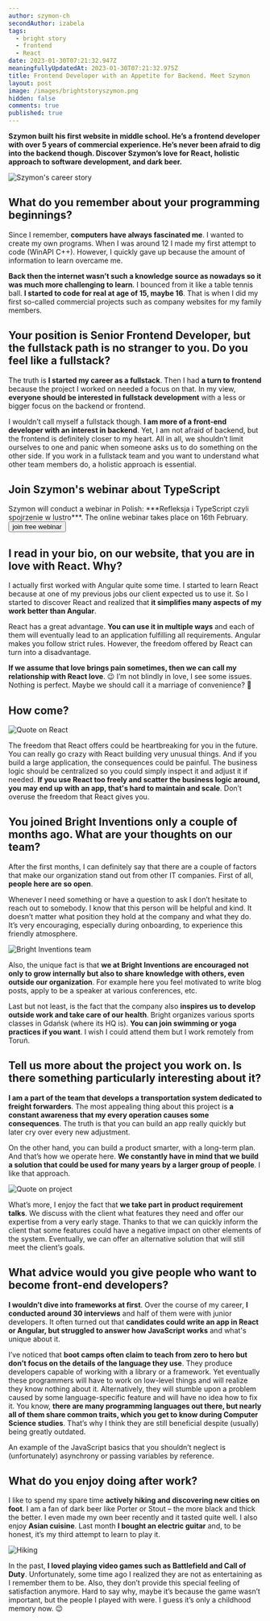 ```yaml
---
author: szymon-ch
secondAuthor: izabela
tags:
  - bright story
  - frontend
  - React
date: 2023-01-30T07:21:32.947Z
meaningfullyUpdatedAt: 2023-01-30T07:21:32.975Z
title: Frontend Developer with an Appetite for Backend. Meet Szymon
layout: post
image: /images/brightstoryszymon.png
hidden: false
comments: true
published: true
---
```

**Szymon built his first website in middle school. He’s a frontend developer with over 5 years of commercial experience. He’s never been afraid to dig into the backend though. Discover Szymon’s love for React, holistic approach to software development, and dark beer.**

<div class="image"><img src="/images/brightstoryszymoncollage.png" alt="Szymon's career story" title="undefined"  /> </div>

## What do you remember about your programming beginnings?

Since I remember, **computers have always fascinated me**. I wanted to create my own programs. When I was around 12 I made my first attempt to code (WinAPI C++). However, I quickly gave up because the amount of information to learn overcame me.

**Back then the internet wasn’t such a knowledge source as nowadays so it was much more challenging to learn**. I bounced from it like a table tennis ball. **I started to code for real at age of 15, maybe 16**. That is when I did my first so-called commercial projects such as company websites for my family members.

## Your position is Senior Frontend Developer, but the fullstack path is no stranger to you. Do you feel like a fullstack?

The truth is **I started my career as a fullstack**. Then I had **a turn to frontend** because the project I worked on needed a focus on that. In my view, **everyone should be interested in fullstack development** with a less or bigger focus on the backend or frontend.

I wouldn’t call myself a fullstack though. **I am more of a front-end developer with an interest in backend**. Yet, I am not afraid of backend, but the frontend is definitely closer to my heart. All in all, we shouldn’t limit ourselves to one and panic when someone asks us to do something on the other side. If you work in a fullstack team and you want to understand what other team members do, a holistic approach is essential.

<div class='block-button'><h2>Join Szymon's webinar about TypeScript</h2><div>Szymon will conduct a webinar in Polish: ***Refleksja i TypeScript czyli spojrzenie w lustro***. The online webinar takes place on 16th February.</div><a href="https://webinar-typescript-refleksja.getresponsepages.com/"><button>join free webinar</button></a></div>

## I read in your bio, on our website, that you are in love with React. Why?

I actually first worked with Angular quite some time. I started to learn React because at one of my previous jobs our client expected us to use it. So I started to discover React and realized that **it simplifies many aspects of my work better than Angular**. 

React has a great advantage. **You can use it in multiple ways** and each of them will eventually lead to an application fulfilling all requirements. Angular makes you follow strict rules. However, the freedom offered by React can turn into a disadvantage. 

**If we assume that love brings pain sometimes, then we can call my relationship with React love**. 😉 I’m not blindly in love, I see some issues. Nothing is perfect. Maybe we should call it a marriage of convenience? 🙂

## How come?

<div class="image"><img src="/images/szymon_quote_react.png" alt="Quote on React" title="undefined"  /> </div>

The freedom that React offers could be heartbreaking for you in the future. You can really go crazy with React building very unusual things. And if you build a large application, the consequences could be painful. The business logic should be centralized so you could simply inspect it and adjust it if needed. **If you use React too freely and scatter the business logic around, you may end up with an app, that's hard to maintain and scale**. Don’t overuse the freedom that React gives you.

## You joined Bright Inventions only a couple of months ago. What are your thoughts on our team?

After the first months, I can definitely say that there are a couple of factors that make our organization stand out from other IT companies. First of all, **people here are so open**. 

Whenever I need something or have a question to ask I don’t hesitate to reach out to somebody. I know that this person will be helpful and kind. It doesn’t matter what position they hold at the company and what they do. It’s very encouraging, especially during onboarding, to experience this friendly atmosphere.

<div class="image"><img src="/images/brightinventions_team_retreat2022.png" alt="Bright Inventions team" title="undefined"  /> </div>

Also, the unique fact is that **we at Bright Inventions are encouraged not only to grow internally but also to share knowledge with others, even outside our organization**. For example here you feel motivated to write blog posts, apply to be a speaker at various conferences, etc. 

Last but not least, is the fact that the company also **inspires us to develop outside work and take care of our health**. Bright organizes various sports classes in Gdańsk (where its HQ is). **You can join swimming or yoga practices if you want**. I wish I could attend them but I work remotely from Toruń. 

## Tell us more about the project you work on. Is there something particularly interesting about it?

**I am a part of the team that develops a transportation system dedicated to freight forwarders**. The most appealing thing about this project is **a constant awareness that my every operation causes some consequences**. The truth is that you can build an app really quickly but later cry over every new adjustment.

On the other hand, you can build a product smarter, with a long-term plan. And that’s how we operate here. **We constantly have in mind that we build a solution that could be used for many years by a larger group of people**. I like that approach.

<div class="image"><img src="/images/szymon_quote_project.png" alt="Quote on project" title="undefined"  /> </div>

What’s more, I enjoy the fact that **we take part in product requirement talks**. We discuss with the client what features they need and offer our expertise from a very early stage. Thanks to that we can quickly inform the client that some features could have a negative impact on other elements of the system. Eventually, we can offer an alternative solution that will still meet the client’s goals.

## What advice would you give people who want to become front-end developers?

**I wouldn’t dive into frameworks at first**. Over the course of my career, **I conducted around 30 interviews** and half of them were with junior developers. It often turned out that **candidates could write an app in React or Angular, but struggled to answer how JavaScript works** and what's unique about it. 

I’ve noticed that **boot camps often claim to teach from zero to hero but don’t focus on the details of the language they use**. They produce developers capable of working with a library or a framework. Yet eventually these programmers will have to work on low-level things and will realize they know nothing about it. Alternatively, they will stumble upon a problem caused by some language-specific feature and will have no idea how to fix it. You know, **there are many programming languages out there, but nearly all of them share common traits, which you get to know during Computer Science studies**. That’s why I think they are still beneficial despite (usually) being greatly outdated.

An example of the JavaScript basics that you shouldn’t neglect is (unfortunately) asynchrony or passing variables by reference.

## What do you enjoy doing after work?

I like to spend my spare time **actively hiking and discovering new cities on foot**. I am a fan of dark beer like Porter or Stout – the more black and thick the better. I even made my own beer recently and it tasted quite well. I also enjoy **Asian cuisine**. Last month **I bought an electric guitar** and, to be honest, it’s my third attempt to learn to play it. 

<div class="image"><img src="/images/szymon_passions_hiking.png" alt="Hiking" title="undefined"  /> </div>

In the past, **I loved playing video games such as Battlefield and Call of Duty**. Unfortunately, some time ago I realized they are not as entertaining as I remember them to be. Also, they don’t provide this special feeling of satisfaction anymore. Hard to say why, maybe it’s because the game wasn’t important, but the people I played with were. I guess it’s only a childhood memory now. 😉